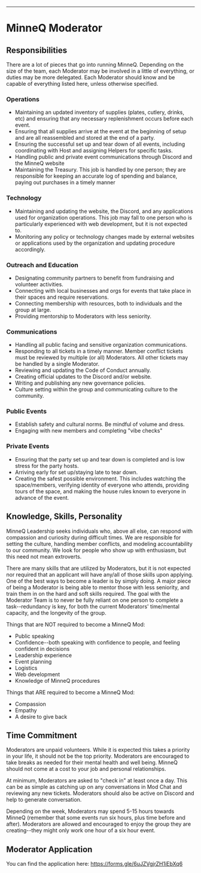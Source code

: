 --- 

# MinneQ Moderator

## Responsibilities

There are a lot of pieces that go into running MinneQ. Depending on the size of the team, each Moderator may be involved in a little of everything, or duties may be more delegated. Each Moderator should know and be capable of everything listed here, unless otherwise specified. 

### Operations 
* Maintaining an updated inventory of supplies (plates, cutlery, drinks, etc) and ensuring that any necessary replenishment occurs before each event.
* Ensuring that all supplies arrive at the event at the beginning of setup and are all reassembled and stored at the end of a party.
* Ensuring the successful set up and tear down of all events, including coordinating with Host and assigning Helpers for specific tasks.
* Handling public and private event communications through Discord and the MinneQ website
* Maintaining the Treasury. This job is handled by one person; they are responsible for keeping an accurate log of spending and balance, paying out purchases in a timely manner

### Technology
* Maintaining and updating the website, the Discord, and any applications used for organization operations. This job may fall to one person who is particularly experienced with web development, but it is not expected to. 
* Monitoring any policy or technology changes made by external websites or applications used by the organization and updating procedure accordingly.

### Outreach and Education
* Designating community partners to benefit from fundraising and volunteer activities.
* Connecting with local businesses and orgs for events that take place in their spaces and require reservations.
* Connecting membership with resources, both to individuals and the group at large.
* Providing mentorship to Moderators with less seniority.

### Communications
* Handling all public facing and sensitive organization communications. 
* Responding to all tickets in a timely manner. Member conflict tickets must be reviewed by multiple (or all) Moderators. All other tickets may be handled by a single Moderator. 
* Reviewing and updating the Code of Conduct annually.
* Creating official updates to the Discord and/or website. 
* Writing and publishing any new governance policies.
* Culture setting within the group and communicating culture to the community.

### Public Events
* Establish safety and cultural norms. Be mindful of volume and dress.
* Engaging with new members and completing "vibe checks"

### Private Events
* Ensuring that the party set up and tear down is completed and is low stress for the party hosts.
* Arriving early for set up/staying late to tear down.
* Creating the safest possible environment. This includes watching the space/members, verifying identity of everyone who attends, providing tours of the space, and making the house rules known to everyone in advance of the event. 

## Knowledge, Skills, Personality

MinneQ Leadership seeks individuals who, above all else, can respond with compassion and curiosity during difficult times. We are responsible for setting the culture, handling member conflicts, and modeling accountability to our community. We look for people who show up with enthusiasm, but this need not mean extroverts. 

There are many skills that are utilized by Moderators, but it is not expected nor required that an applicant will have any/all of those skills upon applying. One of the best ways to become a leader is by simply doing. A major piece of being a Moderator is being able to mentor those with less seniority, and train them in on the hard and soft skills required. The goal with the Moderator Team is to never be fully reliant on one person to complete a task--redundancy is key, for both the current Moderators' time/mental capacity, and the longevity of the group. 

Things that are NOT required to become a MinneQ Mod:
* Public speaking
* Confidence--both speaking with confidence to people, and feeling confident in decisions
* Leadership experience
* Event planning
* Logistics
* Web development
* Knowledge of MinneQ procedures

Things that ARE required to become a MinneQ Mod:
* Compassion
* Empathy
* A desire to give back

## Time Commitment

Moderators are unpaid volunteers. While it is expected this takes a priority in your life, it should not be the top priority. Moderators are encouraged to take breaks as needed for their mental health and well being. MinneQ should not come at a cost to your job and personal relationships. 

At minimum, Moderators are asked to "check in" at least once a day. This can be as simple as catching up on any conversations in Mod Chat and reviewing any new tickets. Moderators should also be active on Discord and help to generate conversation. 

Depending on the week, Moderators may spend 5-15 hours towards MinneQ (remember that some events run six hours, plus time before and after). Moderators are allowed and encouraged to enjoy the group they are creating--they might only work one hour of a six hour event. 

## Moderator Application

You can find the application here: https://forms.gle/6uJZVgjrZH1iEbXq6
